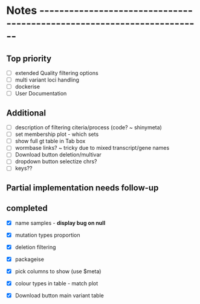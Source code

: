 # Notes -----------------------------------------------------------------------

## Top priority

- [ ] extended Quality filtering options
- [ ] multi variant loci handling
- [ ] dockerise
- [ ] User Documentation

## Additional

- [ ] description of filtering citeria/process (code? ~ shinymeta)
- [ ] set membership plot - which sets
- [ ] show full gt table in Tab box
- [ ] wormbase links? ~ tricky due to mixed transcript/gene names
- [ ] Download button deletion/multivar
- [ ] dropdown button selectize chrs?
- [ ] keys??

## Partial implementation needs follow-up


## completed

- [x] name samples - __display bug on null__
- [x] mutation types proportion
- [x] deletion filtering
- [x] packageise
- [x] pick columns to show (use $meta)
- [x] colour types in table - match plot
- [x] Download button main variant table

